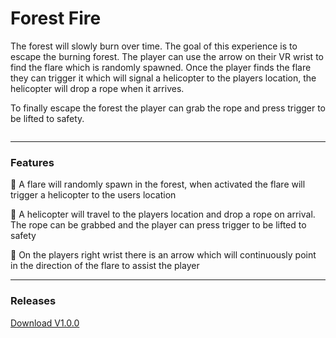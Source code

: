 # Forest Fire

The forest will slowly burn over time. The goal of this experience is to escape the burning forest. The player can use the arrow on their VR wrist to find the flare which is randomly spawned. Once the player finds the flare they can trigger it which will signal a helicopter to the players location, the helicopter will drop a rope when it arrives. 

To finally escape the forest the player can grab the rope and press trigger to be lifted to safety.

[![]()](https://www.youtube.com/watch?v=h9qG_waXkE8 "Showcase")

<hr>

### Features

:gun: A flare will randomly spawn in the forest, when activated the flare will trigger a helicopter to the users location

:helicopter: A helicopter will travel to the players location and drop a rope on arrival. The rope can be grabbed and the player can press trigger to be lifted to safety

:compass: On the players right wrist there is an arrow which will continuously point in the direction of the flare to assist the player

<hr> 

### Releases

[Download V1.0.0](https://github.com/joecharm/ForestFireJoe/releases/download/v1/ForestFire3D-V1.zip) 
